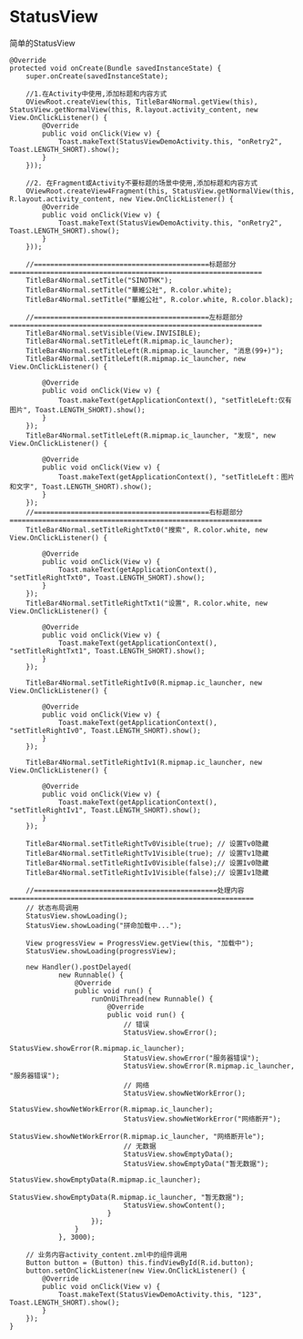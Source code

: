 # StatusView
简单的StatusView

    @Override
    protected void onCreate(Bundle savedInstanceState) {
        super.onCreate(savedInstanceState);

        //1.在Activity中使用,添加标题和内容方式
        OViewRoot.createView(this, TitleBar4Normal.getView(this), StatusView.getNormalView(this, R.layout.activity_content, new View.OnClickListener() {
            @Override
            public void onClick(View v) {
                Toast.makeText(StatusViewDemoActivity.this, "onRetry2", Toast.LENGTH_SHORT).show();
            }
        }));

        //2. 在Fragment或Activity不要标题的场景中使用,添加标题和内容方式
        OViewRoot.createView4Fragment(this, StatusView.getNormalView(this, R.layout.activity_content, new View.OnClickListener() {
            @Override
            public void onClick(View v) {
                Toast.makeText(StatusViewDemoActivity.this, "onRetry2", Toast.LENGTH_SHORT).show();
            }
        }));

        //===========================================标题部分==============================================================
        TitleBar4Normal.setTitle("SINOTHK");
        TitleBar4Normal.setTitle("華維公社", R.color.white);
        TitleBar4Normal.setTitle("華維公社", R.color.white, R.color.black);

        //===========================================左标题部分==============================================================
        TitleBar4Normal.setVisible(View.INVISIBLE);
        TitleBar4Normal.setTitleLeft(R.mipmap.ic_launcher);
        TitleBar4Normal.setTitleLeft(R.mipmap.ic_launcher, "消息(99+)");
        TitleBar4Normal.setTitleLeft(R.mipmap.ic_launcher, new View.OnClickListener() {

            @Override
            public void onClick(View v) {
                Toast.makeText(getApplicationContext(), "setTitleLeft:仅有图片", Toast.LENGTH_SHORT).show();
            }
        });
        TitleBar4Normal.setTitleLeft(R.mipmap.ic_launcher, "发现", new View.OnClickListener() {

            @Override
            public void onClick(View v) {
                Toast.makeText(getApplicationContext(), "setTitleLeft：图片和文字", Toast.LENGTH_SHORT).show();
            }
        });
        //===========================================右标题部分==============================================================
        TitleBar4Normal.setTitleRightTxt0("搜索", R.color.white, new View.OnClickListener() {

            @Override
            public void onClick(View v) {
                Toast.makeText(getApplicationContext(), "setTitleRightTxt0", Toast.LENGTH_SHORT).show();
            }
        });
        TitleBar4Normal.setTitleRightTxt1("设置", R.color.white, new View.OnClickListener() {

            @Override
            public void onClick(View v) {
                Toast.makeText(getApplicationContext(), "setTitleRightTxt1", Toast.LENGTH_SHORT).show();
            }
        });

        TitleBar4Normal.setTitleRightIv0(R.mipmap.ic_launcher, new View.OnClickListener() {

            @Override
            public void onClick(View v) {
                Toast.makeText(getApplicationContext(), "setTitleRightIv0", Toast.LENGTH_SHORT).show();
            }
        });

        TitleBar4Normal.setTitleRightIv1(R.mipmap.ic_launcher, new View.OnClickListener() {

            @Override
            public void onClick(View v) {
                Toast.makeText(getApplicationContext(), "setTitleRightIv1", Toast.LENGTH_SHORT).show();
            }
        });

        TitleBar4Normal.setTitleRightTv0Visible(true); // 设置Tv0隐藏
        TitleBar4Normal.setTitleRightTv1Visible(true); // 设置Tv1隐藏
        TitleBar4Normal.setTitleRightIv0Visible(false);// 设置Iv0隐藏
        TitleBar4Normal.setTitleRightIv1Visible(false);// 设置Iv1隐藏

        //=============================================处理内容============================================================
        // 状态布局调用
        StatusView.showLoading();
        StatusView.showLoading("拼命加载中...");
        
        View progressView = ProgressView.getView(this, "加载中");
        StatusView.showLoading(progressView);
        
        new Handler().postDelayed(
                new Runnable() {
                    @Override
                    public void run() {
                        runOnUiThread(new Runnable() {
                            @Override
                            public void run() {
                                // 错误
                                StatusView.showError();
                                StatusView.showError(R.mipmap.ic_launcher);
                                StatusView.showError("服务器错误");
                                StatusView.showError(R.mipmap.ic_launcher, "服务器错误");
                                // 网络
                                StatusView.showNetWorkError();
                                  StatusView.showNetWorkError(R.mipmap.ic_launcher);
                                StatusView.showNetWorkError("网络断开");
                                StatusView.showNetWorkError(R.mipmap.ic_launcher, "网络断开le");
                                // 无数据
                                StatusView.showEmptyData();
                                StatusView.showEmptyData("暂无数据");
                                StatusView.showEmptyData(R.mipmap.ic_launcher);
                                StatusView.showEmptyData(R.mipmap.ic_launcher, "暂无数据");
                                StatusView.showContent();
                            }
                        });
                    }
                }, 3000);

        // 业务内容activity_content.zml中的组件调用
        Button button = (Button) this.findViewById(R.id.button);
        button.setOnClickListener(new View.OnClickListener() {
            @Override
            public void onClick(View v) {
                Toast.makeText(StatusViewDemoActivity.this, "123", Toast.LENGTH_SHORT).show();
            }
        });
    }

